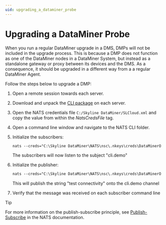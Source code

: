 ```yaml
---
uid: upgrading_a_dataminer_probe
---
```


# Upgrading a DataMiner Probe

When you run a regular DataMiner upgrade in a DMS, DMPs will not be included in the upgrade process. This is because a DMP does not function as one of the DataMiner nodes in a DataMiner System, but instead as a standalone gateway or proxy between its devices and the DMS. As a consequence, it should be upgraded in a different way from a a regular DataMiner Agent.

Follow the steps below to upgrade a DMP:

1. Open a remote session towards each server.

1. Download and unpack the [CLI package](https://github.com/nats-io/natscli/releases/) on each server.

1. Open the NATS credentials file `C:/Skyline DataMiner/SLCloud.xml` and copy the value from within the *NatsCredsFile* tag.

1. Open a command line window and navigate to the NATS CLI folder.

1. Initialize the subscribers:

   ```txt
   nats --creds="C:\Skyline DataMiner\NATS\nsc\.nkeys\creds\DataMinerOperator\DataMinerAccount\DataMinerUser.creds" sub cli.demo
   ```

   The subscribers will now listen to the subject "cli.demo"

1. Initialize the publisher:

   ```txt
   nats --creds="C:\Skyline DataMiner\NATS\nsc\.nkeys\creds\DataMinerOperator\DataMinerAccount\DataMinerUser.creds" pub cli.demo "test connectivity"
   ```

   This will publish the string "test connectivity" onto the cli.demo channel

1. Verify that the message was received on each subscriber command line

> [!TIP]
> For more information on the publish-subscribe principle, see [Publish-Subscribe](https://docs.nats.io/nats-concepts/core-nats/pubsub) in the NATS documentation.

